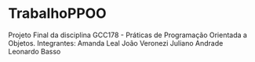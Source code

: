 # TrabalhoPPOO
Projeto Final da disciplina GCC178 - Práticas de Programação Orientada a Objetos.
Integrantes:
Amanda Leal
João Veronezi
Juliano Andrade
Leonardo Basso

